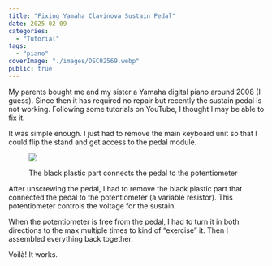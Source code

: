 ```yaml
---
title: "Fixing Yamaha Clavinova Sustain Pedal"
date: 2025-02-09
categories:
  - "Tutorial"
tags:
  - "piano"
coverImage: "./images/DSC02569.webp"
public: true
---
```


My parents bought me and my sister a Yamaha digital piano
around 2008 (I guess).
Since then it has required no repair
but recently the sustain pedal is not working.
Following some tutorials on YouTube, I thought I may be able to fix it.

It was simple enough.
I just had to remove the main keyboard unit
so that I could flip the stand and get access to the pedal module.

<figure>

![](images/DSC02571.webp)
<figcaption>
The black plastic part connects the pedal to the potentiometer
</figcaption>
</figure>

After unscrewing the pedal, I had to remove the black plastic part
that connected the pedal to the potentiometer (a variable resistor).
This potentiometer controls the voltage for the sustain.

When the potentiometer is free from the pedal,
I had to turn it in both directions to the max multiple times
to kind of “exercise” it.
Then I assembled everything back together.

Voilà! It works.
